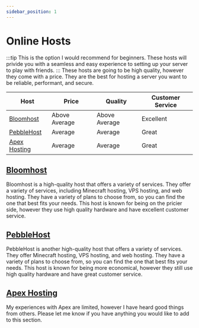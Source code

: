 ```yaml
---
sidebar_position: 1
---
```


# Online Hosts
:::tip 
This is the option I would recommend for beginners. These hosts will privide you with a seamless and easy experience to setting up your server to play with friends.
:::
These hosts are going to be high quality, however they come with a price. They are the best for hosting a server you want to be reliable, performant, and secure.

| Host | Price | Quality | Customer Service |
| ---- | ----- | ------- | ---------------- |
| [Bloomhost](https://bloom.host/) | Above Average | Above Average | Excellent |
| [PebbleHost](https://pebblehost.com/) | Average | Average | Great |
| [Apex Hosting](https://apexminecrafthosting.com/) | Average | Average | Great |


## [Bloomhost](https://bloom.host/)
Bloomhost is a high-quality host that offers a variety of services. They offer a variety of services, including Minecraft hosting, VPS hosting, and web hosting. They have a variety of plans to choose from, so you can find the one that best fits your needs. This host is known for being on the pricier side, however they use high quality hardware and have excellent customer service.

## [PebbleHost](https://pebblehost.com/)
PebbleHost is another high-quality host that offers a variety of services. They offer Minecraft hosting, VPS hosting, and web hosting. They have a variety of plans to choose from, so you can find the one that best fits your needs. This host is known for being more economical, however they still use high quality hardware and have great customer service.

## [Apex Hosting](https://apexminecrafthosting.com/)
My experiences with Apex are limited, however I have heard good things from others. Please let me know if you have anything you would like to add to this section.
